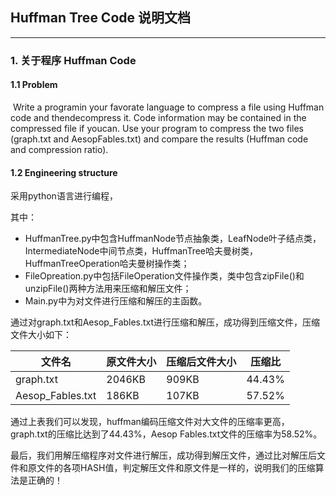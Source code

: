 ## Huffman Tree Code 说明文档

------

### 1. 关于程序 Huffman Code

#### 1.1    Problem

​	Write a programin your favorate language to compress a file using Huffman code and thendecompress it. Code information may be contained in the compressed file if youcan. Use your program to compress the two files (graph.txt and AesopFables.txt) and compare the results (Huffman code and compression ratio). 

#### 1.2    Engineering structure

采用python语言进行编程，                

其中：

- HuffmanTree.py中包含HuffmanNode节点抽象类，LeafNode叶子结点类，IntermediateNode中间节点类，HuffmanTree哈夫曼树类，HuffmanTreeOperation哈夫曼树操作类；
- FileOpreation.py中包括FileOperation文件操作类，类中包含zipFile()和unzipFile()两种方法用来压缩和解压文件；
- Main.py中为对文件进行压缩和解压的主函数。

通过对graph.txt和Aesop_Fables.txt进行压缩和解压，成功得到压缩文件，压缩文件大小如下：

 

| 文件名           | 原文件大小 | 压缩后文件大小 | 压缩比 |
| ---------------- | ---------- | -------------- | ------ |
| graph.txt        | 2046KB     | 909KB          | 44.43% |
| Aesop_Fables.txt | 186KB      | 107KB          | 57.52% |

 

通过上表我们可以发现，huffman编码压缩文件对大文件的压缩率更高，graph.txt的压缩比达到了44.43%，Aesop Fables.txt文件的压缩率为58.52%。

 

最后，我们用解压缩程序对文件进行解压，成功得到解压文件，通过比对解压后文件和原文件的各项HASH值，判定解压文件和原文件是一样的，说明我们的压缩算法是正确的！

 



